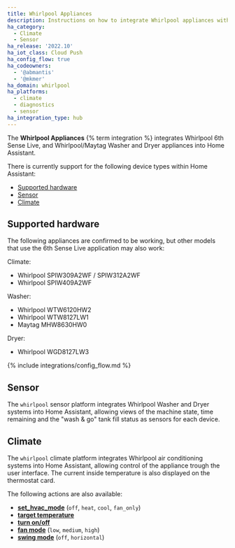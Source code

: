 ```yaml
---
title: Whirlpool Appliances
description: Instructions on how to integrate Whirlpool appliances with Home Assistant.
ha_category:
  - Climate
  - Sensor
ha_release: '2022.10'
ha_iot_class: Cloud Push
ha_config_flow: true
ha_codeowners:
  - '@abmantis'
  - '@mkmer'
ha_domain: whirlpool
ha_platforms:
  - climate
  - diagnostics
  - sensor
ha_integration_type: hub
---
```


The **Whirlpool Appliances** {% term integration %} integrates Whirlpool 6th Sense Live, and Whirlpool/Maytag Washer and Dryer appliances into Home Assistant.

There is currently support for the following device types within Home Assistant:

- [Supported hardware](#supported-hardware)
- [Sensor](#sensor)
- [Climate](#climate)

## Supported hardware

The following appliances are confirmed to be working, but other models that use the 6th Sense Live application may also work:

Climate:

- Whirlpool SPIW309A2WF / SPIW312A2WF
- Whirlpool SPIW409A2WF

Washer:

- Whirlpool WTW6120HW2
- Whirlpool WTW8127LW1
- Maytag MHW8630HW0

Dryer:

- Whirlpool WGD8127LW3

{% include integrations/config_flow.md %}

## Sensor

The `whirlpool` sensor platform integrates Whirlpool Washer and Dryer systems into Home Assistant, allowing views of the machine state, time remaining and the "wash & go" tank fill status as sensors for each device.

## Climate

The `whirlpool` climate platform integrates Whirlpool air conditioning systems into Home Assistant, allowing control of the appliance trough the user interface. The current inside temperature is also displayed on the thermostat card.

The following actions are also available:

- [**set_hvac_mode**](/integrations/climate/#action-climateset_hvac_mode) (`off`, `heat`, `cool`, `fan_only`)
- [**target temperature**](/integrations/climate#action-climateset_temperature)
- [**turn on/off**](/integrations/climate#action-climateturn_on)
- [**fan mode**](/integrations/climate#action-climateset_fan_mode) (`low`, `medium`, `high`)
- [**swing mode**](/integrations/climate#action-climateset_swing_mode) (`off`, `horizontal`)
